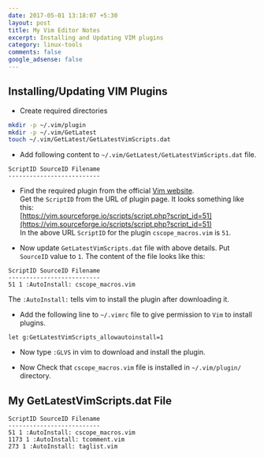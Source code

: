 ```yaml
---
date: 2017-05-01 13:18:07 +5:30
layout: post
title: My Vim Editor Notes
excerpt: Installing and Updating VIM plugins
category: linux-tools
comments: false
google_adsense: false
---
```

## Installing/Updating VIM Plugins

* Create required directories
```bash
mkdir -p ~/.vim/plugin
mkdir -p ~/.vim/GetLatest
touch ~/.vim/GetLatest/GetLatestVimScripts.dat
```
* Add following content to `~/.vim/GetLatest/GetLatestVimScripts.dat` file.
```
ScriptID SourceID Filename
--------------------------
```
* Find the required plugin from the official [Vim website](https://vim.sourceforge.io/scripts/index.php).  
Get the `ScriptID` from the URL of plugin page. It looks something like this:  
[https://vim.sourceforge.io/scripts/script.php?script_id=51](https://vim.sourceforge.io/scripts/script.php?script_id=51)  
In the above URL `ScriptID` for the plugin `cscope_macros.vim` is `51`.

* Now update `GetLatestVimScripts.dat` file with above details. Put `SourceID` value to `1`. The content of the file looks like this:
```
ScriptID SourceID Filename
--------------------------
51 1 :AutoInstall: cscope_macros.vim
```
The `:AutoInstall:` tells vim to install the plugin after downloading it.

* Add the following line to `~/.vimrc` file to give permission to `Vim` to install plugins.
```
let g:GetLatestVimScripts_allowautoinstall=1
```
* Now type `:GLVS` in vim to download and install the plugin.

* Now Check that `cscope_macros.vim` file is installed in `~/.vim/plugin/` directory.

## My GetLatestVimScripts.dat File

```
ScriptID SourceID Filename
--------------------------
51 1 :AutoInstall: cscope_macros.vim
1173 1 :AutoInstall: tcomment.vim
273 1 :AutoInstall: taglist.vim
```
